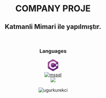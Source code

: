 <h1 align="center">COMPANY PROJE</h1>
<h2 align="center">Katmanli Mimari ile yapılmıştır.</h2>
<br>
<h3 align="center">Languages</h3>
<p align="center"> <a href="https://www.w3schools.com/cs/" target="_blank"> <img src="https://raw.githubusercontent.com/devicons/devicon/master/icons/csharp/csharp-original.svg" alt="csharp" width="40" height="40"/> <br/><a href="https://www.microsoft.com/en-us/sql-server" target="_blank"> <img src="https://cdn.worldvectorlogo.com/logos/microsoft-sql-server.svg" alt="mssql" width="40" height="40"/> </a> <br><img src = "https://i.hizliresim.com/fMnNiy.png"/></p>
  
 
  
  <p align="center"> <img src="https://komarev.com/ghpvc/?username=ugurkurekci&label=Profile%20views&color=0e75b6&style=flat" alt="ugurkurekci" /> </p>
 
